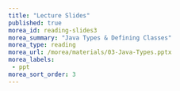 ```yaml
---
title: "Lecture Slides"
published: true
morea_id: reading-slides3
morea_summary: "Java Types & Defining Classes"
morea_type: reading
morea_url: /morea/materials/03-Java-Types.pptx
morea_labels:
 - ppt
morea_sort_order: 3
---
```

